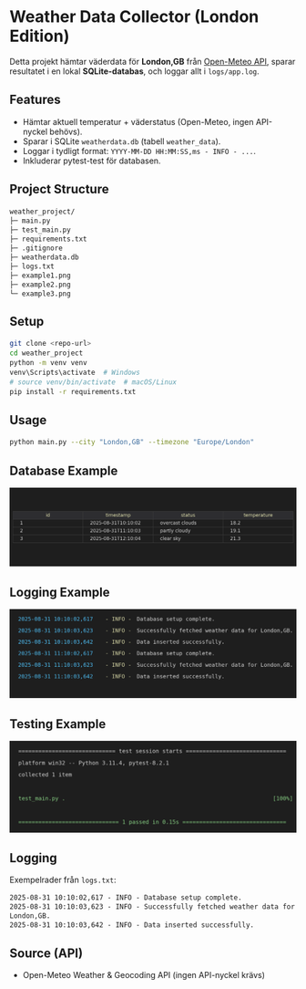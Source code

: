 # Weather Data Collector (London Edition)

Detta projekt hämtar väderdata för **London,GB** från [Open-Meteo API](https://open-meteo.com/en/docs),
sparar resultatet i en lokal **SQLite-databas**, och loggar allt i `logs/app.log`.

## Features
- Hämtar aktuell temperatur + väderstatus (Open-Meteo, ingen API-nyckel behövs).
- Sparar i SQLite `weatherdata.db` (tabell `weather_data`).
- Loggar i tydligt format: `YYYY-MM-DD HH:MM:SS,ms - INFO - ...`.
- Inkluderar pytest-test för databasen.

## Project Structure
```
weather_project/
├─ main.py
├─ test_main.py
├─ requirements.txt
├─ .gitignore
├─ weatherdata.db
├─ logs.txt
├─ example1.png
├─ example2.png
└─ example3.png
```

## Setup
```bash
git clone <repo-url>
cd weather_project
python -m venv venv
venv\Scripts\activate  # Windows
# source venv/bin/activate  # macOS/Linux
pip install -r requirements.txt
```

## Usage
```bash
python main.py --city "London,GB" --timezone "Europe/London"
```

## Database Example
![Database](example1.png)

## Logging Example
![Logs](example2.png)

## Testing Example
![Testing](example3.png)

## Logging
Exempelrader från `logs.txt`:
```
2025-08-31 10:10:02,617 - INFO - Database setup complete.
2025-08-31 10:10:03,623 - INFO - Successfully fetched weather data for London,GB.
2025-08-31 10:10:03,642 - INFO - Data inserted successfully.
```

## Source (API)
- Open-Meteo Weather & Geocoding API (ingen API-nyckel krävs)
